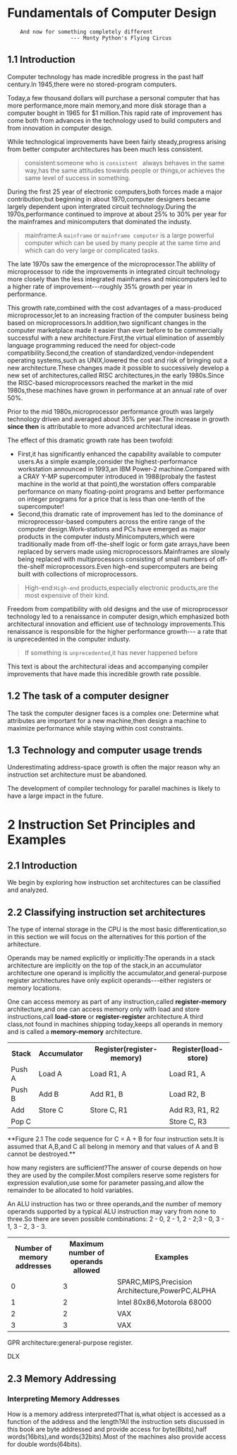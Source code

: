 # Fundamentals of Computer Design
```
	And now for something completely different
					--- Monty Python's Flying Circus
```

## 1.1 Introduction
Computer technology has made incredible progress in the past half century.In 1945,there were no stored-program computers.

Today,a few thousand dollars will purchase a personal computer that has more performance,more main memory,and more disk  storage than a computer bought in 1965 for $1 million.This rapid rate of improvement has come both from advances in the technology used to build computers and from innovation in computer design.

While technological improvements have been fairly steady,progress arising from better computer architectures has been much less consistent.

> consistent:someone who is `consistent ` always behaves in the same way,has the same attitudes towards people or things,or achieves the same level of success in something.

During the first 25 year of electronic computers,both forces made a major contribution;but beginning in about 1970,computer designers became largely dependent upon intergrated circuit technology.During the 1970s,performance continued to improve at about 25% to 30% per year for the mainframes and minicomputers that dominated the industy.

> mainframe:A `mainframe` or `mainframe computer` is a large powerful computer which can be used by many people at the same time and which can do very large or complicated tasks.

The late 1970s saw the emergence of the microprocessor.The ablility of microprocessor to ride the improvements in integrated circuit technology more closely than the less integrated mainframes and minicomputers led to a higher rate of improvement---roughly 35% growth per year in performance.

This growth rate,combined with the cost advantages of a mass-produced microprocessor,let to an increasing fraction of the computer business being based on microprocessors.In addition,two significant changes in the computer marketplace made it easier than ever before to be commercially successful with a new architecture.First,the virtual elimination of assembly language programming reduced the need for object-code compatibility.Second,the creation of standardized,vendor-independent operating systems,such as UNIX,lowered the cost and risk of bringing out a new architecture.These changes made it possible to successively develop a new set of architectures,called RISC architectures,in the early 1980s.Since the RISC-based microprocessors reached the market in the mid 1980s,these machines have grown in performance at an annual rate of over 50%.

Prior to the mid 1980s,microprocessor performance grouth was largely technology driven and averaged about 35% per year.The increase in growth **since then** is attributable to more advanced architectural ideas.

The effect of this dramatic growth rate has been twofold:
* First,it has significantly enhanced the capability available to computer users.As a simple example,consider the highest-performance workstation announced in 1993,an IBM Power-2 machine.Compared with a CRAY Y-MP supercomputer introduced in 1988(probaly the fastest machine in the world at that point),the worstation offers comparable performance on many floating-point programs and better performance on integer programs for a price that is less than one-tenth of the supercomputer!
* Second,this dramatic rate of improvement has led to the dominance of microprocessor-based computers across the entire range of the computer design.Work-stations and PCs have emerged as major products in the computer industy.Minicomputers,which were traditionally made from off-the-shelf logic or form gate arrays,have been replaced by servers made using microprocessors.Mainframes are slowly being replaced with multiprocessors consisting of small numbers of off-the-shelf microprocessors.Even high-end supercomputers are being built with collections of microprocessors.

> High-end:`High-end` products,especially electronic products,are the most expensive of their kind.

Freedom from compatibility with old designs and the use of microprocessor technology led to a renaissance in computer design,which emphasized both architectural innovation and efficient use of technology improvements.This renaissance is responsible for the higher performance growth--- a rate that is unprecedented in the computer industy.

> If something is `unprecedented`,it has never happened before

This text is about the architectural ideas and accompanying compiler improvements that have made this incredible growth rate possible.

## 1.2 The task of a computer designer
The task the computer designer faces is a complex one: Determine what attributes are important for a new machine,then design a machine to maximize performance while staying within cost constraints.

## 1.3 Technology and computer usage trends
Underestimating address-space growth is often the major reason why an instruction set architecture must be abandoned.

The development of compiler technology for parallel machines is likely to have a large impact in the future.

# 2 Instruction Set Principles and Examples
## 2.1 Introduction
We begin by exploring how instruction set architectures can be classified and analyzed.

## 2.2 Classifying instruction set architectures
The type of internal storage in the CPU is the most basic differentication,so in this section we will focus on the alternatives for this portion of the arhitecture.

Operands may be named explicitly or implicitly:The operands in a stack architecture are implicitly on the top of the stack,in an accumulator architecture one operand is implicitly the accumulator,and general-purpose register architectures have only explicit operands---either registers or memory locations.

One can access memory as part of any instruction,called __register-memory__ architecture,and one can access memory only with load and store instructions,call __load-store__ or __register-register__ architecture.A third class,not found in machines shipping today,keeps all operands in memory and is called a __memory-memory__ architecture.

<table>
	<tr>
		<th>Stack</th>
		<th>Accumulator</th>
		<th>Register(register-memory)</th>
		<th>Register(load-store)</th>
	</tr>
	<tr>
		<td>Push A</td>
		<td>Load A</td>
		<td>Load R1, A</td>
		<td>Load R1, A</td>
	</tr>
	<tr>
		<td>Push B</td>
		<td>Add B</td>
		<td>Add R1, B</td>
		<td>Load R2, B</td>
	</tr>
	<tr>
		<td>Add</td>
		<td>Store C</td>
		<td>Store C, R1</td>
		<td>Add R3, R1, R2</td>
	</tr>
	<tr>
		<td>Pop C</td>
		<td> </td>
		<td> </td>
		<td>Store C, R3</td>
	</tr>
</table>
**Figure 2.1 The code sequence for C = A + B for four instruction sets.It is assumed that A,B,and C all belong in memory and that values of A and B cannot be destroyed.**

how many registers are sufficient?The answer of course depends on how they are used by the compiler.Most compilers reserve some registers for expression evalution,use some for parameter passing,and allow the remainder to be allocated to hold variables.

An ALU instruction has two or three operands,and the number of memory operands supported by a typical ALU instruction may vary from none to three.So there are seven possible combinations: 2 - 0, 2 - 1, 2 - 2;3 - 0, 3 - 1, 3 - 2, 3 - 3.

<table>
	<tr>
		<th>Number of memory addresses</th>
		<th>Maximum number of operands allowed</th>
		<th>Examples</th>
	</tr>
	<tr>
		<td>0</td>
		<td>3</td>
		<td>SPARC,MIPS,Precision Architecture,PowerPC,ALPHA</td>
	<tr>
	<tr>
		<td>1</td>
		<td>2</td>
		<td>Intel 80x86,Motorola 68000</td>
	</tr>
	<tr>
		<td>2</td>
		<td>2</td>
		<td>VAX</td>
	</tr>
	<tr>
		<td>3</td>
		<td>3</td>
		<td>VAX</td>
	</tr>
</table>

GPR architecture:general-purpose register.

DLX

## 2.3 Memory Addressing
### Interpreting Memory Addresses
How is a memory address interpreted?That is,what object is accessed as a function of the address and the length?All the instruction sets discussed in this book are byte addressed and provide access for byte(8bits),half words(16bits),and words(32bits).Most of the machines also provide access for double words(64bits).
